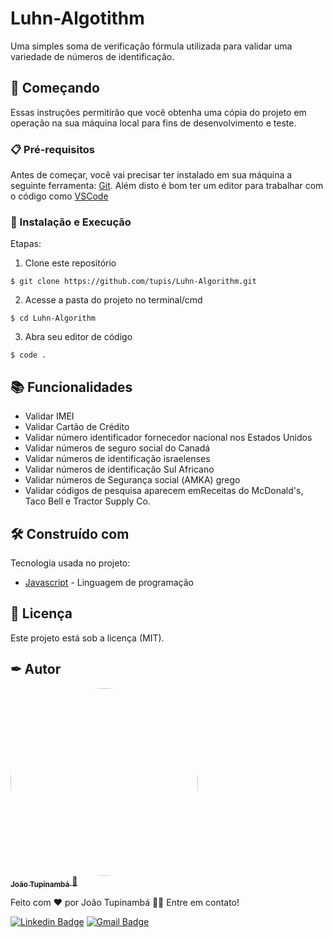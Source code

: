 # Luhn-Algotithm

Uma simples soma de verificação fórmula utilizada para validar uma variedade de números de identificação.

## 🚀 Começando

Essas instruções permitirão que você obtenha uma cópia do projeto em operação na sua máquina local para fins de desenvolvimento e teste.

### 📋 Pré-requisitos

Antes de começar, você vai precisar ter instalado em sua máquina a seguinte ferramenta:
[Git](https://git-scm.com). 
Além disto é bom ter um editor para trabalhar com o código como [VSCode](https://code.visualstudio.com/)

### 🔧 Instalação e Execução

Etapas:

1. Clone este repositório
```
$ git clone https://github.com/tupis/Luhn-Algorithm.git
```
2. Acesse a pasta do projeto no terminal/cmd
```
$ cd Luhn-Algorithm
```
3. Abra seu editor de código
```
$ code .
```

## 📚 Funcionalidades

- Validar IMEI
- Validar Cartão de Crédito
- Validar número identificador fornecedor nacional nos Estados Unidos
- Validar números de seguro social do Canadá
- Validar números de identificação israelenses
- Validar números de identificação Sul Africano
- Validar números de Segurança social (ΑΜΚΑ) grego
- Validar códigos de pesquisa aparecem emReceitas do McDonald's, Taco Bell e Tractor Supply Co.

## 🛠️ Construído com

Tecnologia usada no projeto:

* [Javascript](https://developer.mozilla.org/pt-BR/docs/Web/JavaScript) - Linguagem de programação

## 📄 Licença

Este projeto está sob a licença (MIT).

## ✒ Autor

<a href="https://github.com/tupis">
  <img style="border-radius: 50%" src="https://user-images.githubusercontent.com/95971013/183971745-f895f523-b707-4811-ba0e-d81409ca2205.jpg" width="300px;" alt=""/>
 <br />
 <sub><b>João Tupinambá</b></sub>
</a> 
<a href="https://github.com/tupis" title="Github">🚀</a>

Feito com ❤️ por João Tupinambá 👋🏽 Entre em contato!

[![Linkedin Badge](https://img.shields.io/badge/-Tupi-blue?style=flat-square&logo=Linkedin&logoColor=white&link=https://www.linkedin.com/in/joaotupinamba)](https://www.linkedin.com/in/joaotupinamba/) 
[![Gmail Badge](https://img.shields.io/badge/-joaoh.tupinamba@gmail.com-c14438?style=flat-square&logo=Gmail&logoColor=white&link=mailto:tgmarinho@gmail.com)](mailto:joaoh.tupinamba@gmail.com)
